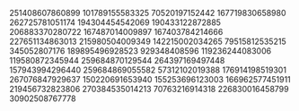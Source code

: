 251408607860899
101789155583325
70520197152442
167719830658980
262725781051174
194304454542069
190433122872885
206883370280722
167487014009897
167403784214666
227651134863013
215980504009349
142215002034265
79515812535215
345052807176
189895496928523
929348408596
119236244083006
119580872345944
259684870129544
264397169497448
157943994296440
259684869055582
57312102019388
176914198519301
267076847929637
150220691653940
155253696123003
166962577451911
219456732823806
270384535014213
70763216914318
226830016458799
30902508767778
